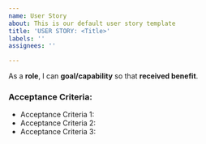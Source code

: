 ```yaml
---
name: User Story
about: This is our default user story template
title: 'USER STORY: <Title>'
labels: ''
assignees: ''

---
```


As a **role**, I can **goal/capability** so that **received benefit**.

### **Acceptance Criteria:** ###
- Acceptance Criteria 1:
- Acceptance Criteria 2:
- Acceptance Criteria 3:
